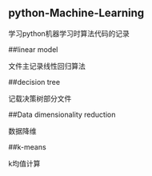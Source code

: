 ## python-Machine-Learning
学习python机器学习时算法代码的记录


##linear model 

文件主记录线性回归算法

##decision tree 

记载决策树部分文件

##Data dimensionality reduction 

数据降维

##k-means 

k均值计算
